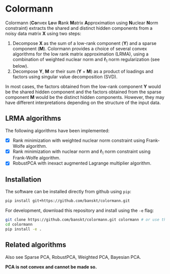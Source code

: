# Colormann

Colormann (**Co**nvex **Lo**w **R**ank **M**atrix **A**pproximation using **N**uclear **N**orm constraint)
extracts the shared and distinct hidden components from a noisy data matrix $\mathbf{X}$
using two steps:
  1. Decompose $\mathbf{X}$ as the sum of a low-rank component ($\mathbf{Y}$) and a sparse component ($\mathbf{M}$).
  Colormann provides a choice of several convex algorithms for the low rank matrix approximation (LRMA),
  using a combination of weighted nuclear norm and $\ell_1$ norm regularization (see below).
  2. Decompose $\mathbf{Y}$, $\mathbf{M}$ or their sum ($\mathbf{Y} + \mathbf{M}$)
  as a product of loadings and factors using singular value decomposition (SVD).

In most cases, the factors obtained from the low-rank component $\mathbf{Y}$ would be the shared hidden component
and the factors obtained from the sparse component $\mathbf{M}$ would be the distinct hidden components.
However, they may have different interpretations depending on the structure of the input data.

## LRMA algorithms

The following algorithms have been implemented:

 - [x] Rank minimization with weighted nuclear norm constraint using Frank-Wolfe algorithm.
 - [x] Rank minimization with nuclear norm and $\ell_1$ norm constraint using Frank-Wolfe algorithm.
 - [x] RobustPCA with inexact augmented Lagrange multiplier algorithm.

## Installation

The software can be installed directly from github using `pip`:
```bash
pip install git+https://github.com/banskt/colormann.git
```

For development, download this repository and install using the `-e` flag:
```bash
git clone https://github.com/banskt/colormann.git colormann # or use the SSH link
cd colormann
pip install -e .
```

## Related algorithms

Also see Sparse PCA, RobustPCA, Weighted PCA, Bayesian PCA.

**PCA is not convex and cannot be made so.**
